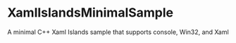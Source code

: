 # XamlIslandsMinimalSample
A minimal C++ Xaml Islands sample that supports console, Win32, and Xaml

